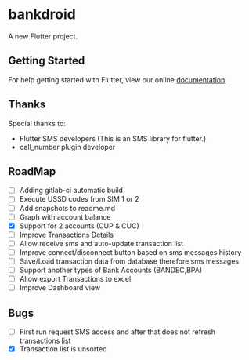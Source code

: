 # bankdroid

A new Flutter project.

## Getting Started

For help getting started with Flutter, view our online
[documentation](https://flutter.io/).

## Thanks

Special thanks to:
- Flutter SMS developers (This is an SMS library for flutter.)
- call_number plugin developer

## RoadMap

- [ ] Adding gitlab-ci automatic build
- [ ] Execute USSD codes from SIM 1 or 2
- [ ] Add snapshots to readme.md
- [ ] Graph with account balance
- [x] Support for 2 accounts (CUP & CUC)
- [ ] Improve Transactions Details
- [ ] Allow receive sms and auto-update transaction list
- [ ] Improve connect/disconnect button based on sms messages history
- [ ] Save/Load transaction data from database therefore sms messages
- [ ] Support another types of Bank Accounts (BANDEC,BPA)
- [ ] Allow export Transactions to excel
- [ ] Improve Dashboard view

## Bugs

- [ ] First run request SMS access and after that does not refresh transactions list
- [x] Transaction list is unsorted
